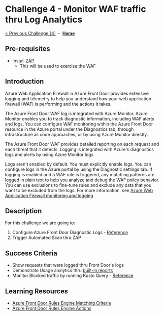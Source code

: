 # Challenge 4 - Monitor WAF traffic thru Log Analytics

[< Previous Challenge [4]](./Challenge05.md)&nbsp;&nbsp;-&nbsp;&nbsp;**[Home](../README.md)**

## Pre-requisites

- Install [ZAP](https://www.zaproxy.org/download/)
  - This will be used to exercise the WAF
  
## Introduction

Azure Web Application Firewall in Azure Front Door provides extensive logging and telemetry to help you understand how your web application firewall (WAF) is performing and the actions it takes.

The Azure Front Door WAF log is integrated with Azure Monitor. Azure Monitor enables you to track diagnostic information, including WAF alerts and logs. You can configure WAF monitoring within the Azure Front Door resource in the Azure portal under the Diagnostics tab, through infrastructure as code approaches, or by using Azure Monitor directly.

The Azure Front Door WAF provides detailed reporting on each request and each threat that it detects. Logging is integrated with Azure's diagnostics logs and alerts by using Azure Monitor logs.

Logs aren't enabled by default. You must explicitly enable logs. You can configure logs in the Azure portal by using the Diagnostic settings tab. If logging is enabled and a WAF rule is triggered, any matching patterns are logged in plain text to help you analyze and debug the WAF policy behavior. You can use exclusions to fine-tune rules and exclude any data that you want to be excluded from the logs. For more information, see [Azure Web Application Firewall monitoring and logging](https://learn.microsoft.com/en-us/azure/web-application-firewall/afds/waf-front-door-monitor?pivots=front-door-standard-premium)

## Description

For this challenge we are going to:
1. Configure Azure Front Door Diagnostic Logs  - [Reference](https://learn.microsoft.com/en-us/azure/frontdoor/standard-premium/how-to-logs)
2. Trigger Automated Scan thru ZAP 


## Success Criteria
- Show requests that were logged thru Front Door's logs
- Demonstrate Usage analytics thru [built-in reports](https://learn.microsoft.com/en-us/azure/frontdoor/standard-premium/how-to-reports?tabs=traffic-by-domain) 
- Monitor Blocked traffic by running Kusto Query - [Reference](https://learn.microsoft.com/en-us/azure/web-application-firewall/afds/waf-front-door-monitor?pivots=front-door-standard-premium#waf-logs)

## Learning Resources

- [Azure Front Door Rules Engine Matching Criteria](https://docs.microsoft.com/en-us/azure/frontdoor/front-door-rules-engine-match-conditions)
- [Azure Front Door Rules Engine Actions](https://docs.microsoft.com/en-us/azure/frontdoor/front-door-rules-engine-actions)


